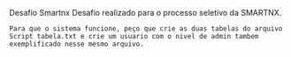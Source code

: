 Desafio Smartnx
Desafio realizado para o processo seletivo da SMARTNX.

    Para que o sistema funcione, peço que crie as duas tabelas do arquivo Script tabela.txt e crie um usuario com o nivel de admin tambem exemplificado nesse mesmo arquivo.
